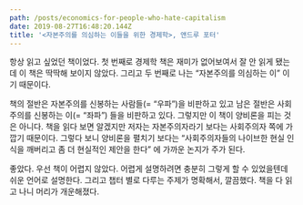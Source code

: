 ```yaml
---
path: /posts/economics-for-people-who-hate-capitalism
date: 2019-08-27T16:48:20.144Z
title: '<자본주의를 의심하는 이들을 위한 경제학>, 앤드루 포터'
---
```

항상 읽고 싶었던 책이었다. 첫 번째로 경제학 책은 재미가 없어보여서 잘 안 읽게 됐는데 이 책은 딱딱해 보이지 않았다. 그리고 두 번째로 나는 “자본주의를 의심하는 이” 이기 때문이다. 

책의 절반은 자본주의를 신봉하는 사람들(= “우파”)을 비판하고 있고 남은 절반은 사회주의를 신봉하는 이(= “좌파”) 들을 비판하고 있다. 그렇지만 이 책이 양비론을 피는 것은 아니다. 책을 읽다 보면 알겠지만 저자는 자본주의자라기 보다는 사회주의자 쪽에 가깝기 때문이다. 그렇다 보니 양비론을 펼치기 보다는 “사회주의자들의 나이브한 현실 인식을 깨버리고 좀 더 현실적인 제안을 한다” 에 가까운 논지가 주가 된다.

좋았다. 우선 책이 어렵지 않았다. 어렵게 설명하려면 충분히 그렇게 할 수 있었을텐데 쉬운 언어로 설명한다. 그리고 챕터 별로 다루는 주제가 명확해서, 깔끔했다. 책을 다 읽고 나니 머리가 개운해졌다.
